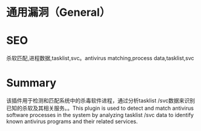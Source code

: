 # 通用漏洞（General）
# SEO
杀软匹配,进程数据,tasklist,svc。antivirus matching,process data,tasklist,svc
# Summary
该插件用于检测和匹配系统中的杀毒软件进程，通过分析tasklist /svc数据来识别已知的杀软及其相关服务。。This plugin is used to detect and match antivirus software processes in the system by analyzing tasklist /svc data to identify known antivirus programs and their related services.
